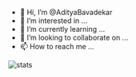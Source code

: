 - 👋 Hi, I’m @AdityaBavadekar
- 👀 I’m interested in ...
- 🌱 I’m currently learning ...
- 💞️ I’m looking to collaborate on ...
- 📫 How to reach me ...

![stats](https://github-readme-stats.vercel.app/api?username=adityabavadekar&count_private=true&hide=contribs&show_icons=true)

<!---
AdityaBavadekar/AdityaBavadekar is a ✨ special ✨ repository because its `README.md` (this file) appears on your GitHub profile.
You can click the Preview link to take a look at your changes.
--->

